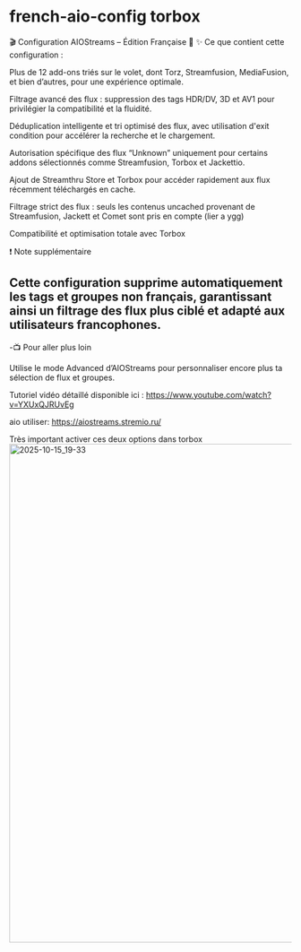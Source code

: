 # french-aio-config torbox

🎬 Configuration AIOStreams – Édition Française 🚀
✨ Ce que contient cette configuration :

Plus de 12 add-ons triés sur le volet, dont Torz, Streamfusion, MediaFusion, et bien d’autres, pour une expérience optimale.

Filtrage avancé des flux : suppression des tags HDR/DV, 3D et AV1 pour privilégier la compatibilité et la fluidité.

Déduplication intelligente et tri optimisé des flux, avec utilisation d'exit condition pour accélérer la recherche et le chargement.

Autorisation spécifique des flux “Unknown” uniquement pour certains addons sélectionnés comme Streamfusion, Torbox et Jackettio.

Ajout de Streamthru Store et Torbox pour accéder rapidement aux flux récemment téléchargés en cache.

Filtrage strict des flux : seuls les contenus uncached provenant de Streamfusion, Jackett et Comet sont pris en compte (lier a ygg)

Compatibilité et optimisation totale avec Torbox

❗ Note supplémentaire

Cette configuration supprime automatiquement les tags et groupes non français, garantissant ainsi un filtrage des flux plus ciblé et adapté aux utilisateurs francophones.
-
-📺 Pour aller plus loin

Utilise le mode Advanced d’AIOStreams pour personnaliser encore plus ta sélection de flux et groupes.

Tutoriel vidéo détaillé disponible ici :
https://www.youtube.com/watch?v=YXUxQJRUvEg

aio utiliser:
https://aiostreams.stremio.ru/

Très important activer ces deux options dans torbox
<img width="1405" height="890" alt="2025-10-15_19-33" src="https://github.com/user-attachments/assets/847f44d8-3bb8-4a7a-bdbe-3aab89f9f4f3" />
